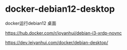 # docker-debian12-desktop
docker运行debian12 桌面


https://hub.docker.com/r/joyanhui/debian-i3-xrdp-novnc


https://dev.leiyanhui.com/docker/debian-desktop/

